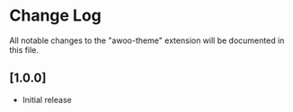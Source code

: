 # Change Log

All notable changes to the "awoo-theme" extension will be documented in this file.

## [1.0.0]

- Initial release
